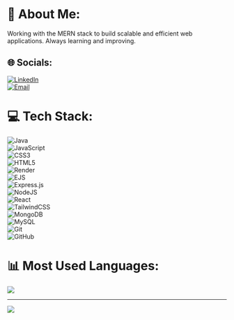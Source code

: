 # 💫 About Me:
Working with the MERN stack to build scalable and efficient web applications. Always learning and improving.

## 🌐 Socials:
[![LinkedIn](https://img.icons8.com/ios-filled/50/0077B5/linkedin.png)](https://linkedin.com/in/khushimehra)  
[![Email](https://img.icons8.com/ios-filled/50/D14836/gmail.png)](mailto:akmkhushimehra02@gmail.com)  

# 💻 Tech Stack:
![Java](https://img.icons8.com/color/48/000000/java-coffee-cup-logo.png)  
![JavaScript](https://img.icons8.com/color/48/000000/javascript.png)  
![CSS3](https://img.icons8.com/color/48/000000/css3.png)  
![HTML5](https://img.icons8.com/color/48/000000/html-5.png)  
![Render](https://img.icons8.com/external-tal-revivo-shadow-tal-revivo/48/000000/external-render-rendered-imagery-and-rendering-computer-graphics-logo-shadow-tal-revivo.png)  
![EJS](https://img.icons8.com/color/48/000000/template.png)  
![Express.js](https://img.icons8.com/ios/50/000000/express-js.png)  
![NodeJS](https://img.icons8.com/color/48/000000/nodejs.png)  
![React](https://img.icons8.com/color/48/000000/react-native.png)  
![TailwindCSS](https://img.icons8.com/color/48/000000/tailwindcss.png)  
![MongoDB](https://img.icons8.com/color/48/000000/mongodb.png)  
![MySQL](https://img.icons8.com/color/48/000000/mysql-logo.png)  
![Git](https://img.icons8.com/color/48/000000/git.png)  
![GitHub](https://img.icons8.com/ios-glyphs/50/000000/github.png)  

# 📊 Most Used Languages:
![](https://github-readme-stats.vercel.app/api/top-langs/?username=khushimehra&theme=vue&hide_border=false&include_all_commits=true&count_private=true&layout=compact)

---
[![](https://visitcount.itsvg.in/api?id=khushimehra&icon=0&color=9)](https://visitcount.itsvg.in)

<!-- Proudly created with GPRM ( https://gprm.itsvg.in ) -->
